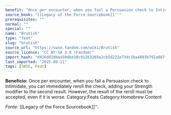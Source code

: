 ```yaml
---
benefit: "Once per encounter, when you fail a Persuasion check to Intimidate, you can immediately reroll the check, adding your Strength modifier to the second result. However, the result of the reroll must be accepted, even if it is worse. Category:Feats Category:Homebrew Content"
source_book: "[[Legacy of the Force Sourcebook]]''"
prerequisites: ""
normal: ""
special: ""
name: "Brutish"
type: "feat"
slug: "brutish"
source_url: "https://swse.fandom.com/wiki/Brutish"
source_license: "CC BY-SA 3.0 (Fandom)"
import_hash: "d916dd10bea50dbe10c91263265e2cb5d221e73dc1ba4883b792a887ff8001d1"
last_imported: "2025-09-11"
tags: [SWSE, Feat]
---
```

**Beneficio:** Once per encounter, when you fail a Persuasion check to Intimidate, you can immediately reroll the check, adding your Strength modifier to the second result. However, the result of the reroll must be accepted, even if it is worse. Category:Feats Category:Homebrew Content

*Fonte:* [[Legacy of the Force Sourcebook]]''.